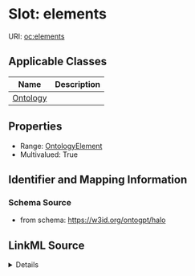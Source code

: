 # Slot: elements

URI: [oc:elements](http://w3id.org/ontogpt/ontology-class-templateelements)



<!-- no inheritance hierarchy -->




## Applicable Classes

| Name | Description |
| --- | --- |
[Ontology](Ontology.md) | 






## Properties

* Range: [OntologyElement](OntologyElement.md)
* Multivalued: True








## Identifier and Mapping Information







### Schema Source


* from schema: https://w3id.org/ontogpt/halo




## LinkML Source

<details>
```yaml
name: elements
from_schema: https://w3id.org/ontogpt/halo
rank: 1000
multivalued: true
alias: elements
owner: Ontology
domain_of:
- Ontology
range: OntologyElement
inlined: true
inlined_as_list: true

```
</details>